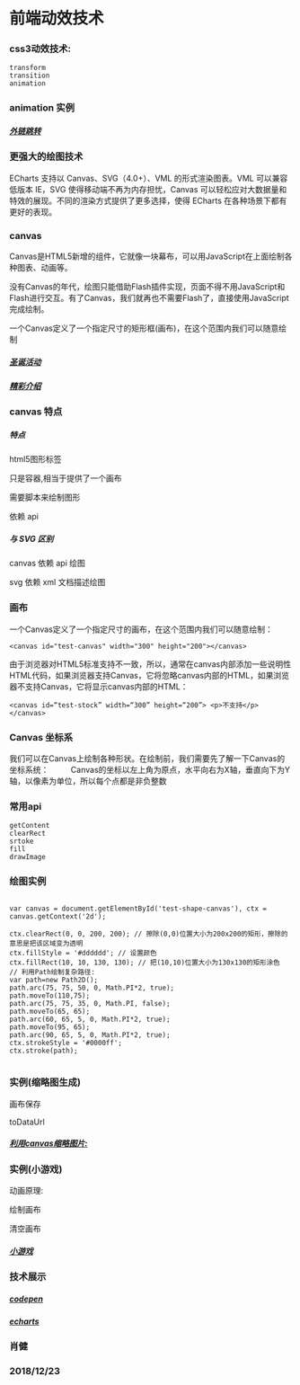 # 前端动效技术

### css3动效技术:

```
transform
transition
animation
```
### animation 实例

##### [外链跳转](https://api-m.haohuan.com/public/h5/externalChainSkip.html?url=https%3A%2F%2Fwww.haohuan.com%3Ftest%3D1)

### 更强大的绘图技术

ECharts 支持以 Canvas、SVG（4.0+）、VML 的形式渲染图表。VML 可以兼容低版本 IE，SVG 使得移动端不再为内存担忧，Canvas 可以轻松应对大数据量和特效的展现。不同的渲染方式提供了更多选择，使得 ECharts 在各种场景下都有更好的表现。

### canvas

Canvas是HTML5新增的组件，它就像一块幕布，可以用JavaScript在上面绘制各种图表、动画等。

没有Canvas的年代，绘图只能借助Flash插件实现，页面不得不用JavaScript和Flash进行交互。有了Canvas，我们就再也不需要Flash了，直接使用JavaScript完成绘制。

一个Canvas定义了一个指定尺寸的矩形框(画布)，在这个范围内我们可以随意绘制

##### [圣诞活动](http://api-m.haohuan.com/public/activity/ChristmasDay.html)

##### [精彩介绍](https://www.imooc.com/video/2493)

### canvas 特点

##### 特点

html5图形标签

只是容器,相当于提供了一个画布

需要脚本来绘制图形

依赖 api

##### 与 SVG 区别

 canvas 依赖 api 绘图

 svg 依赖 xml 文档描述绘图

### 画布

一个Canvas定义了一个指定尺寸的画布，在这个范围内我们可以随意绘制：
```
<canvas id="test-canvas" width="300" height="200"></canvas> 
```
由于浏览器对HTML5标准支持不一致，所以，通常在canvas内部添加一些说明性HTML代码，如果浏览器支持Canvas，它将忽略canvas内部的HTML，如果浏览器不支持Canvas，它将显示canvas内部的HTML：

```
<canvas id=“test-stock” width=“300” height=“200”> <p>不支持</p> </canvas> 
```
### Canvas 坐标系

我们可以在Canvas上绘制各种形状。在绘制前，我们需要先了解一下Canvas的坐标系统：
          
Canvas的坐标以左上角为原点，水平向右为X轴，垂直向下为Y轴，以像素为单位，所以每个点都是非负整数

### 常用api

```
getContent
clearRect
srtoke
fill
drawImage
```





### 绘图实例

```

var canvas = document.getElementById('test-shape-canvas'), ctx = canvas.getContext('2d'); 

ctx.clearRect(0, 0, 200, 200); // 擦除(0,0)位置大小为200x200的矩形，擦除的意思是把该区域变为透明
ctx.fillStyle = '#dddddd'; // 设置颜色
ctx.fillRect(10, 10, 130, 130); // 把(10,10)位置大小为130x130的矩形涂色
// 利用Path绘制复杂路径:
var path=new Path2D();
path.arc(75, 75, 50, 0, Math.PI*2, true);
path.moveTo(110,75);
path.arc(75, 75, 35, 0, Math.PI, false);
path.moveTo(65, 65);
path.arc(60, 65, 5, 0, Math.PI*2, true);
path.moveTo(95, 65);
path.arc(90, 65, 5, 0, Math.PI*2, true);
ctx.strokeStyle = '#0000ff';
ctx.stroke(path);


```

### 实例(缩略图生成)

画布保存

toDataUrl

##### [利用canvas缩略图片:](http://jxjweb.top/2017/03/27.htm)

### 实例(小游戏)

动画原理:

绘制画布

清空画布

##### [小游戏](http://jxjweb.gz01.bdysite.com/canvas/jump/play.html)

### 技术展示

##### [codepen](https://codepen.io/)

##### [echarts](http://echarts.baidu.com/index.html)

### 肖健
### 2018/12/23
